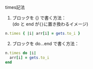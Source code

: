 times記法

1. ブロックを {} で書く方法：  
(do と end が`{}`に置き換わるイメージ)
```ruby
n.times { |i| arr[i] = gets.to_i }
```

2. ブロックを do...end で書く方法：
```ruby
n.times do |i|
  arr[i] = gets.to_i
end
```
